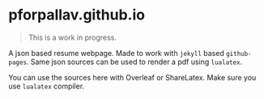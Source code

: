 # pforpallav.github.io

> This is a work in progress.

A json based resume webpage. Made to work with `jekyll` based `github-pages`. Same json sources can be used to render a pdf using `lualatex`.

You can use the sources here with Overleaf or ShareLatex. Make sure you use `lualatex` compiler.
